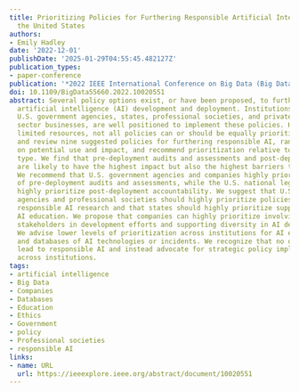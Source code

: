 ```yaml
---
title: Prioritizing Policies for Furthering Responsible Artificial Intelligence in
  the United States
authors:
- Emily Hadley
date: '2022-12-01'
publishDate: '2025-01-29T04:55:45.482127Z'
publication_types:
- paper-conference
publication: '*2022 IEEE International Conference on Big Data (Big Data)*'
doi: 10.1109/BigData55660.2022.10020551
abstract: Several policy options exist, or have been proposed, to further responsible
  artificial intelligence (AI) development and deployment. Institutions, including
  U.S. government agencies, states, professional societies, and private and public
  sector businesses, are well positioned to implement these policies. However, given
  limited resources, not all policies can or should be equally prioritized. We define
  and review nine suggested policies for furthering responsible AI, rank each policy
  on potential use and impact, and recommend prioritization relative to each institution
  type. We find that pre-deployment audits and assessments and post-deployment accountability
  are likely to have the highest impact but also the highest barriers to adoption.
  We recommend that U.S. government agencies and companies highly prioritize development
  of pre-deployment audits and assessments, while the U.S. national legislature should
  highly prioritize post-deployment accountability. We suggest that U.S. government
  agencies and professional societies should highly prioritize policies that support
  responsible AI research and that states should highly prioritize support of responsible
  AI education. We propose that companies can highly prioritize involving community
  stakeholders in development efforts and supporting diversity in AI development.
  We advise lower levels of prioritization across institutions for AI ethics statements
  and databases of AI technologies or incidents. We recognize that no one policy will
  lead to responsible AI and instead advocate for strategic policy implementation
  across institutions.
tags:
- artificial intelligence
- Big Data
- Companies
- Databases
- Education
- Ethics
- Government
- policy
- Professional societies
- responsible AI
links:
- name: URL
  url: https://ieeexplore.ieee.org/abstract/document/10020551
---
```

